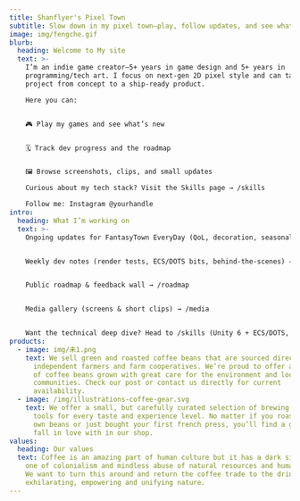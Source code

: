 ```yaml
---
title: Shanflyer's Pixel Town
subtitle: Slow down in my pixel town—play, follow updates, and see what’s next.
image: img/fengche.gif
blurb:
  heading: Welcome to My site
  text: >-
    I’m an indie game creator—5+ years in game design and 5+ years in
    programming/tech art. I focus on next-gen 2D pixel style and can take a
    project from concept to a ship-ready product.

    Here you can:


    🎮 Play my games and see what’s new


    🗓️ Track dev progress and the roadmap


    🖼️ Browse screenshots, clips, and small updates

    Curious about my tech stack? Visit the Skills page → /skills

    Follow me: Instagram @yourhandle
intro:
  heading: What I’m working on
  text: >-
    Ongoing updates for FantasyTown EveryDay (QoL, decoration, seasonal events)


    Weekly dev notes (render tests, ECS/DOTS bits, behind-the-scenes) → /devlog


    Public roadmap & feedback wall → /roadmap


    Media gallery (screens & short clips) → /media


    Want the technical deep dive? Head to /skills (Unity 6 + ECS/DOTS, URP/RenderGraph passes, post-processing, HLSL shaders)
products:
  - image: img/未1.png
    text: We sell green and roasted coffee beans that are sourced directly from
      independent farmers and farm cooperatives. We’re proud to offer a variety
      of coffee beans grown with great care for the environment and local
      communities. Check our post or contact us directly for current
      availability.
  - image: /img/illustrations-coffee-gear.svg
    text: We offer a small, but carefully curated selection of brewing gear and
      tools for every taste and experience level. No matter if you roast your
      own beans or just bought your first french press, you’ll find a gadget to
      fall in love with in our shop.
values:
  heading: Our values
  text: Coffee is an amazing part of human culture but it has a dark side too –
    one of colonialism and mindless abuse of natural resources and human lives.
    We want to turn this around and return the coffee trade to the drink’s
    exhilarating, empowering and unifying nature.
---
```

